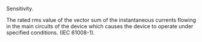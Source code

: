 Sensitivity.


<!-- comment -->


The rated rms value of the vector sum of the instantaneous currents flowing in the main circuits of the device which causes the device to operate under specified conditions. (IEC 61008-1).

